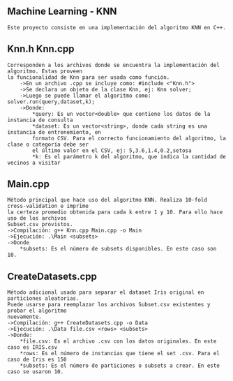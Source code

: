 Machine Learning - KNN
------------------------
	Este proyecto consiste en una implementación del algoritmo KNN en C++.

Knn.h Knn.cpp
---------------
	Corresponden a los archivos donde se encuentra la implementación del algoritmo. Estas proveen 
	la funcionalidad de Knn para ser usada como función.
		->En un archivo .cpp se incluye como: #include <"Knn.h">
		->Se declara un objeto de la clase Knn, ej: Knn solver;
		->Luego se puede llamar el algoritmo como: solver.run(query,dataset,k);
		->Donde:
			*query: Es un vector<double> que contiene los datos de la instancia de consulta
			*dataset: Es un vector<string>, donde cada string es una instancia de entrenemiento, en 
			formato CSV. Para el correcto funcionamiento del algoritmo, la clase o categoría debe ser 
			el último valor en el CSV, ej: 5,3.6,1.4,0.2,setosa
			*k: Es el parámetro k del algoritmo, que indica la cantidad de vecinos a visitar
  
Main.cpp
---------
	Método principal que hace uso del algoritmo KNN. Realiza 10-fold cross-validation e imprime 
	la certeza promedio obtenida para cada k entre 1 y 10. Para ello hace uso de los archivos 
	Subset.csv provistos.
	->Compilación: g++ Knn.cpp Main.cpp -o Main
	->Ejecución: .\Main <subsets>
	->Donde
		*subsets: Es el número de subsets disponibles. En este caso son 10.
  
CreateDatasets.cpp
--------------------
	Método adicional usado para separar el dataset Iris original en particiones aleatorias. 
	Puede usarse para reemplazar los archivos Subset.csv existentes y probar el algoritmo 
	nuevamente.
	->Compilación: g++ CreateDatasets.cpp -o Data
	->Ejecución: .\Data file.csv <rows> <subsets>
	->Donde:
		*file.csv: Es el archivo .csv con los datos originales. En este caso es IRIS.csv
		*rows: Es el número de instancias que tiene el set .csv. Para el caso de Iris es 150
		*subsets: Es el número de particiones o subsets a crear. En este caso se usaron 10.
